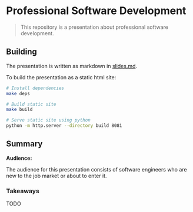 # Professional Software Development

> This repository is a presentation about professional software development.

## Building

The presentation is written as markdown in [slides.md](slides.md).

To build the presentation as a static html site:

```sh
# Install dependencies
make deps

# Build static site
make build

# Serve static site using python
python -m http.server --directory build 8081
```

## Summary

**Audience:**

The audience for this presentation consists of software engineers who are new to the job market or about to enter it.

### Takeaways

TODO


